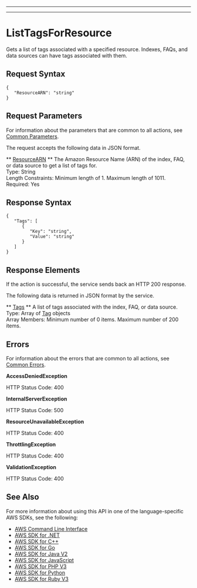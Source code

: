 --------

--------

# ListTagsForResource<a name="API_ListTagsForResource"></a>

Gets a list of tags associated with a specified resource\. Indexes, FAQs, and data sources can have tags associated with them\.

## Request Syntax<a name="API_ListTagsForResource_RequestSyntax"></a>

```
{
   "ResourceARN": "string"
}
```

## Request Parameters<a name="API_ListTagsForResource_RequestParameters"></a>

For information about the parameters that are common to all actions, see [Common Parameters](CommonParameters.md)\.

The request accepts the following data in JSON format\.

 ** [ResourceARN](#API_ListTagsForResource_RequestSyntax) **   <a name="Kendra-ListTagsForResource-request-ResourceARN"></a>
The Amazon Resource Name \(ARN\) of the index, FAQ, or data source to get a list of tags for\.  
Type: String  
Length Constraints: Minimum length of 1\. Maximum length of 1011\.  
Required: Yes

## Response Syntax<a name="API_ListTagsForResource_ResponseSyntax"></a>

```
{
   "Tags": [ 
      { 
         "Key": "string",
         "Value": "string"
      }
   ]
}
```

## Response Elements<a name="API_ListTagsForResource_ResponseElements"></a>

If the action is successful, the service sends back an HTTP 200 response\.

The following data is returned in JSON format by the service\.

 ** [Tags](#API_ListTagsForResource_ResponseSyntax) **   <a name="Kendra-ListTagsForResource-response-Tags"></a>
A list of tags associated with the index, FAQ, or data source\.  
Type: Array of [Tag](API_Tag.md) objects  
Array Members: Minimum number of 0 items\. Maximum number of 200 items\.

## Errors<a name="API_ListTagsForResource_Errors"></a>

For information about the errors that are common to all actions, see [Common Errors](CommonErrors.md)\.

 **AccessDeniedException**   
  
HTTP Status Code: 400

 **InternalServerException**   
  
HTTP Status Code: 500

 **ResourceUnavailableException**   
  
HTTP Status Code: 400

 **ThrottlingException**   
  
HTTP Status Code: 400

 **ValidationException**   
  
HTTP Status Code: 400

## See Also<a name="API_ListTagsForResource_SeeAlso"></a>

For more information about using this API in one of the language\-specific AWS SDKs, see the following:
+  [ AWS Command Line Interface](https://docs.aws.amazon.com/goto/aws-cli/kendra-2019-02-03/ListTagsForResource) 
+  [ AWS SDK for \.NET](https://docs.aws.amazon.com/goto/DotNetSDKV3/kendra-2019-02-03/ListTagsForResource) 
+  [ AWS SDK for C\+\+](https://docs.aws.amazon.com/goto/SdkForCpp/kendra-2019-02-03/ListTagsForResource) 
+  [ AWS SDK for Go](https://docs.aws.amazon.com/goto/SdkForGoV1/kendra-2019-02-03/ListTagsForResource) 
+  [ AWS SDK for Java V2](https://docs.aws.amazon.com/goto/SdkForJavaV2/kendra-2019-02-03/ListTagsForResource) 
+  [ AWS SDK for JavaScript](https://docs.aws.amazon.com/goto/AWSJavaScriptSDK/kendra-2019-02-03/ListTagsForResource) 
+  [ AWS SDK for PHP V3](https://docs.aws.amazon.com/goto/SdkForPHPV3/kendra-2019-02-03/ListTagsForResource) 
+  [ AWS SDK for Python](https://docs.aws.amazon.com/goto/boto3/kendra-2019-02-03/ListTagsForResource) 
+  [ AWS SDK for Ruby V3](https://docs.aws.amazon.com/goto/SdkForRubyV3/kendra-2019-02-03/ListTagsForResource) 